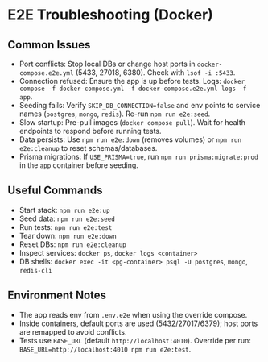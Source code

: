 # E2E Troubleshooting (Docker)

## Common Issues

- Port conflicts: Stop local DBs or change host ports in `docker-compose.e2e.yml` (5433, 27018, 6380). Check with `lsof -i :5433`.
- Connection refused: Ensure the app is up before tests. Logs: `docker compose -f docker-compose.yml -f docker-compose.e2e.yml logs -f app`.
- Seeding fails: Verify `SKIP_DB_CONNECTION=false` and env points to service names (`postgres`, `mongo`, `redis`). Re-run `npm run e2e:seed`.
- Slow startup: Pre-pull images (`docker compose pull`). Wait for health endpoints to respond before running tests.
- Data persists: Use `npm run e2e:down` (removes volumes) or `npm run e2e:cleanup` to reset schemas/databases.
- Prisma migrations: If `USE_PRISMA=true`, run `npm run prisma:migrate:prod` in the `app` container before seeding.

## Useful Commands

- Start stack: `npm run e2e:up`
- Seed data: `npm run e2e:seed`
- Run tests: `npm run e2e:test`
- Tear down: `npm run e2e:down`
- Reset DBs: `npm run e2e:cleanup`
- Inspect services: `docker ps`, `docker logs <container>`
- DB shells: `docker exec -it <pg-container> psql -U postgres`, `mongo`, `redis-cli`

## Environment Notes

- The app reads env from `.env.e2e` when using the override compose.
- Inside containers, default ports are used (5432/27017/6379); host ports are remapped to avoid conflicts.
- Tests use `BASE_URL` (default `http://localhost:4010`). Override per run: `BASE_URL=http://localhost:4010 npm run e2e:test`.
